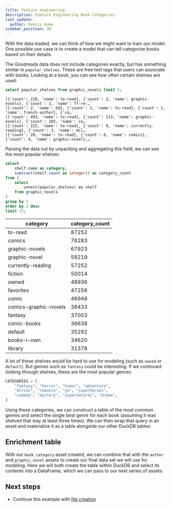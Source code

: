 ```yaml
---
title: Feature engineering
description: Feature Engineering Book Categories
last_update:
  author: Dennis Hume
sidebar_position: 30
---
```


With the data loaded, we can think of how we might want to train our model. One possible use case is to create a model that can tell categorize books based on their details.

The Goodreads data does not include categories exactly, but has something similar in `popular_shelves`. These are free text tags that users can associate with books. Looking at a book, you can see how often certain shelves are used:

```sql
select popular_shelves from graphic_novels limit 5;
```

```
[{'count': 228, 'name': to-read}, {'count': 2, 'name': graphic-novels}, {'count': 1, 'name': ff-re-…`
[{'count': 2, 'name': bd}, {'count': 2, 'name': to-read}, {'count': 1, 'name': french-author}, {'co…`
[{'count': 493, 'name': to-read}, {'count': 113, 'name': graphic-novels}, {'count': 102, 'name': co…`
[{'count': 222, 'name': to-read}, {'count': 9, 'name': currently-reading}, {'count': 3, 'name': mil…`
[{'count': 20, 'name': to-read}, {'count': 8, 'name': comics}, {'count': 4, 'name': graphic-novel},…`
```

Parsing the data out by unpacking and aggregating this field, we can see the most popular shelves:

```sql
select
	shelf.name as category,
	sum(cast(shelf.count as integer)) as category_count
from (
    select
        unnest(popular_shelves) as shelf
    from graphic_novels
)
group by 1
order by 2 desc
limit 15;
```

| category              | category_count |
| --------------------- | -------------- |
| to-read               | 87252          |
| comics                | 76283          |
| graphic-novels        | 67923          |
| graphic-novel         | 58219          |
| currently-reading     | 57252          |
| fiction               | 50014          |
| owned                 | 48936          |
| favorites             | 47256          |
| comic                 | 46948          |
| comics-graphic-novels | 38433          |
| fantasy               | 37003          |
| comic-books           | 36638          |
| default               | 35292          |
| books-i-own           | 34620          |
| library               | 31378          |

A lot of these shelves would be hard to use for modeling (such as `owned` or `default`). But genres such as `fantasy` could be interesting. If we continued looking through shelves, these are the most popular genres:

```python
CATEGORIES = [
    "fantasy", "horror", "humor", "adventure",
    "action", "romance", "ya", "superheroes",
    "comedy", "mystery", "supernatural", "drama",
]
```

Using these categories, we can construct a table of the most common genres and select the single best genre for each book (assuming it was shelved that way at least three times). We can then wrap that query in an asset and materialize it as a table alongside our other DuckDB tables:

<CodeExample
  path="docs_projects/project_llm_fine_tune/src/project_llm_fine_tune/defs/assets.py"
  language="python"
  startAfter="start_book_category"
  endBefore="end_book_category"
  title="src/project_llm_fine_tune/defs/assets.py"
/>

## Enrichment table

With our `book_category` asset created, we can combine that with the `author` and `graphic_novel` assets to create our final data set we will use for modeling. Here we will both create the table within DuckDB and select its contents into a DataFrame, which we can pass to our next series of assets:

<CodeExample
  path="docs_projects/project_llm_fine_tune/src/project_llm_fine_tune/defs/assets.py"
  language="python"
  startAfter="start_enriched_graphic_novels"
  endBefore="end_enriched_graphic_novels"
  title="src/project_llm_fine_tune/defs/assets.py"
/>

## Next steps

- Continue this example with [file creation](/examples/llm-fine-tuning/file-creation)
